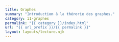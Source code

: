 ```yaml
---
title: Graphes
summary: "Introduction à la thérorie des graphes."
category: 11-graphes
permalink: "{{ category }}/index.html"
url: "{{ url_prefix }}/{{ permalink }}"
layout: layouts/lecture.njk
---
```

